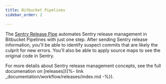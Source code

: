```yaml
---
title: Bitbucket Pipelines
sidebar_order: 2

---
```


The [Sentry Release Pipe](https://bitbucket.org/sentryio/sentry-new-release) automates Sentry release management in Bitbucket Pipelines with just one step. After sending Sentry release information, you'll be able to identify suspect commits that are likely the culprit for new errors. You'll also be able to apply source maps to see the original code in Sentry.

For more details about Sentry release management concepts, see the full documenation on [releases]({%- link _documentation/workflow/releases/index.md -%}).